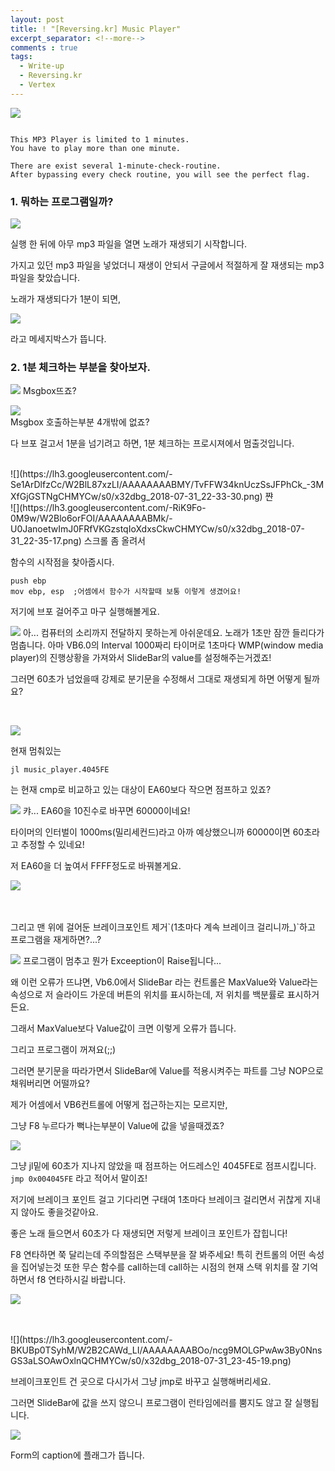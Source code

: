 ```yaml
---
layout: post
title: ! "[Reversing.kr] Music Player"
excerpt_separator: <!--more-->
comments : true
tags:
  - Write-up
  - Reversing.kr
  - Vertex
---
```


![](https://lh3.googleusercontent.com/-Mt00QAWaO-k/W2B3xJuz2oI/AAAAAAAABPA/EuQssWCqiIoS-kW0ZX7LwJltNjWTZJnvwCHMYCw/s0/Music_Player_2018-07-31_23-52-45.png)


<!--more-->

```

This MP3 Player is limited to 1 minutes.
You have to play more than one minute.

There are exist several 1-minute-check-routine.
After bypassing every check routine, you will see the perfect flag.

```
### 1. 뭐하는 프로그램일까?


![](https://lh3.googleusercontent.com/-m_KjTGlMmCw/W2BOd47MUnI/AAAAAAAABKY/DddJCpqQO_0wkGH4Qs0XYazFrDyRPModQCHMYCw/s0/Music_Player_2018-07-31_20-56-39.png)

실행 한 뒤에 아무 mp3 파일을 열면 노래가 재생되기 시작합니다.

가지고 있던 mp3 파일을 넣었더니 재생이 안되서 구글에서 적절하게 잘 재생되는 mp3 파일을 찾았습니다.


노래가 재생되다가 1분이 되면,

![](https://lh3.googleusercontent.com/-fQ6lyRDjddg/W2BQvhfV3dI/AAAAAAAABLk/wOHnDbbQkmUZEEtIQPCEz8XqV6U_Oa9ygCHMYCw/s0/haroopad_2018-07-31_21-06-22.png)

라고 메세지박스가 뜹니다.


### 2. 1분 체크하는 부분을 찾아보자.

![](https://lh3.googleusercontent.com/-wh_I2GICV4E/W2BRDuKU2iI/AAAAAAAABL0/TZxwZiAxxzwmRFpZIG-fvRfXhuHcJ0eUgCHMYCw/s0/2018-07-31_21-07-43.png)
Msgbox뜨죠? 
<br>


![](https://lh3.googleusercontent.com/-TjezzzNx46A/W2BRgud_MjI/AAAAAAAABMI/tgbJ8hssdlYoyGCzEH64ygyWsmtVK5XwACHMYCw/s0/x32dbg_2018-07-31_21-09-38.png)
<br>
Msgbox 호출하는부분 4개밖에 없죠?

다 브포 걸고서 1분을 넘기려고 하면, 1분 체크하는 프로시져에서 멈출것입니다.

<br>
![](https://lh3.googleusercontent.com/-Se1ArDlfzCc/W2BlL87xzLI/AAAAAAAABMY/TvFFW34knUczSsJFPhCk_-3MXfGjGSTNgCHMYCw/s0/x32dbg_2018-07-31_22-33-30.png)
쨘

<br>
![](https://lh3.googleusercontent.com/-RiK9Fo-0M9w/W2Blo6orFOI/AAAAAAAABMk/-U0JanoetwImJ0FRfVKGzstqIoXdxsCkwCHMYCw/s0/x32dbg_2018-07-31_22-35-17.png)
스크롤 좀 올려서 

함수의 시작점을 찾아줍시다.
```
push ebp
mov ebp, esp  ;어셈에서 함수가 시작할때 보통 이렇게 생겼어요!
```

저기에 브포 걸어주고 마구 실행해볼게요.



![](https://lh3.googleusercontent.com/-owZnGwrixL0/W2BnqCDNvhI/AAAAAAAABNI/_0Z5J2lHOEgBgrh65tqEneT5kS2OR7iGACHMYCw/s0/2018-07-31_22-43-45.gif)
아... 컴퓨터의 소리까지 전달하지 못하는게 아쉬운데요.
노래가 1초만 잠깐 들리다가 멈춥니다.
아마 VB6.0의 Interval 1000짜리 타이머로 1초마다 WMP(window media player)의 진행상황을 가져와서
SlideBar의 value를 설정해주는거겠죠!

그러면 60초가 넘었을때 강제로 분기문을 수정해서
그대로 재생되게 하면 어떻게 될까요?

<br>

![](https://lh3.googleusercontent.com/-BJsi9040ook/W2BpbfsXbwI/AAAAAAAABNc/V-XwaBbZPOYLO3VKkrtWTEvNIC7O220mQCHMYCw/s0/x32dbg_2018-07-31_22-50-20.png)

현재 멈춰있는 
```
jl music_player.4045FE
```
는 현재 cmp로 비교하고 있는 대상이 EA60보다 작으면 점프하고 있죠?


![](https://lh3.googleusercontent.com/-7P_6YFiK5OI/W2Bp9WR41qI/AAAAAAAABNk/-SrWh7L9Yq8sKtp82Vul9I2F-jG6PCKiACHMYCw/s0/haroopad_2018-07-31_22-53-37.png)
캬... EA60을 10진수로 바꾸면 60000이네요!

타이머의 인터벌이 1000ms(밀리세컨드)라고 아까 예상했으니까 60000이면 60초라고 추정할 수 있네요!

저 EA60을 더 높여서 FFFF정도로 바꿔볼게요.


![](https://lh3.googleusercontent.com/-qEebShI_crM/W2BqenIlqDI/AAAAAAAABNs/TD6nUXw5E5oaJneEAFLkp1cPvU6PbwnVQCHMYCw/s0/x32dbg_2018-07-31_22-56-04.png)

<br>
<br>
그리고 맨 위에 걸어둔 브레이크포인트 제거`(1초마다 계속 브레이크 걸리니까_)`하고 프로그램을 재게하면?...?


![](https://lh3.googleusercontent.com/-c2358ZtcuvU/W2BrbJvcFWI/AAAAAAAABN8/efSV-i7Wvv88ALdIT81PU5LSsYyRigoUACHMYCw/s0/x32dbg_2018-07-31_22-59-58.png)
프로그램이 멈추고 뭔가 Exceeption이 Raise됩니다...

왜 이런 오류가 뜨냐면, Vb6.0에서 SlideBar 라는 컨트롤은 MaxValue와 Value라는 속성으로
저 슬라이드 가운데 버튼의 위치를 표시하는데,
저 위치를 백분률로 표시하거든요.

그래서 MaxValue보다 Value값이 크면 이렇게 오류가 뜹니다.

그리고 프로그램이 꺼져요(;;)

그러면 분기문을 따라가면서 SlideBar에 Value를 적용시켜주는 파트를 그냥 NOP으로 채워버리면 어떨까요?

제가 어셈에서 VB6컨트롤에 어떻게 접근하는지는 모르지만,

그냥 F8 누르다가 뻑나는부분이 Value에 값을 넣을때겠죠?


![](https://lh3.googleusercontent.com/-sSwsvCVevqo/W2Bs6bNUVHI/AAAAAAAABOM/j62yA-Fm_KA-GCZv74KirWGotCvsRuQcQCHMYCw/s0/x32dbg_2018-07-31_23-06-19.png)

그냥 jl밑에 60초가 지나지 않았을 때 점프하는 어드레스인 4045FE로 점프시킵니다.
`jmp 0x004045FE` 라고 적어서 말이죠!

저기에 브레이크 포인트 걸고 기다리면 구태여 1초마다 브레이크 걸리면서 귀찮게 지내지 않아도 좋을것같아요.

좋은 노래 들으면서 60초가 다 재생되면 저렇게 브레이크 포인트가 잡힙니다!

F8 연타하면 쭉 달리는데 주의할점은 스택부분을 잘 봐주세요!
특히 컨트롤의 어떤 속성을 집어넣는것 또한 무슨 함수를 call하는데 
call하는 시점의 현재 스택 위치를 잘 기억하면서 f8 연타하시길 바랍니다.


![](https://lh3.googleusercontent.com/-Jf6lFb07WWY/W2B1BTV2AyI/AAAAAAAABOk/ALapoda6viU9MRuINuw7-8FdwnYl9HGEwCHMYCw/s0/2018-07-31_23-34-52.gif)


<br>
<br>
![](https://lh3.googleusercontent.com/-BKUBp0TSyhM/W2B2CAWd_LI/AAAAAAAABOo/ncg9MOLGPwAw3By0NnsGS3aLSOAwOxlnQCHMYCw/s0/x32dbg_2018-07-31_23-45-19.png)

브레이크포인트 건 곳으로 다시가서 그냥 jmp로 바꾸고 실행해버리세요.

그러면 SlideBar에 값을 쓰지 않으니 프로그램이 런타임에러를 뿜지도 않고 잘 실행됩니다.

![](https://lh3.googleusercontent.com/-JkqLisduIOQ/W2B2h83BM3I/AAAAAAAABOw/4Dt5twK0rUQnO-rnIrfYYxSL8GvuvB2xACHMYCw/s0/x32dbg_2018-07-31_23-46-52.png)

Form의 caption에 플래그가 뜹니다.
